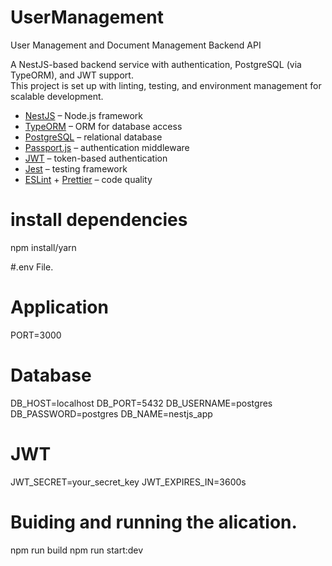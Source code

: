 # UserManagement
User Management and Document Management
Backend API

A NestJS-based backend service with authentication, PostgreSQL (via TypeORM), and JWT support.  
This project is set up with linting, testing, and environment management for scalable development.

- [NestJS](https://nestjs.com/) – Node.js framework
- [TypeORM](https://typeorm.io/) – ORM for database access
- [PostgreSQL](https://www.postgresql.org/) – relational database
- [Passport.js](http://www.passportjs.org/) – authentication middleware
- [JWT](https://jwt.io/) – token-based authentication
- [Jest](https://jestjs.io/) – testing framework
- [ESLint](https://eslint.org/) + [Prettier](https://prettier.io/) – code quality


# install dependencies
npm install/yarn

#.env File.
# Application
PORT=3000

# Database
DB_HOST=localhost
DB_PORT=5432
DB_USERNAME=postgres
DB_PASSWORD=postgres
DB_NAME=nestjs_app

# JWT
JWT_SECRET=your_secret_key
JWT_EXPIRES_IN=3600s


# Buiding and running the alication.
npm run build
npm run start:dev


